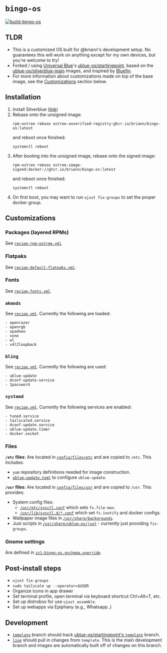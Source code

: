# `bingo-os`

[![build-bingo-os](https://github.com/briann/bingo-os/actions/workflows/build.yml/badge.svg)](https://github.com/briann/bingo-os/actions/workflows/build.yml)

## TLDR
- This is a customized OS built for @briann's development setup. No guarantees this will work on anything except for my own devices, but you're welcome to try!
- Forked / using [Universal Blue](https://universal-blue.org/)'s [ublue-os/startingpoint](https://github.com/ublue-os/startingpoint), based on the [ublue-os/silverblue-main](https://github.com/ublue-os/main) images, and inspired by [Bluefin](https://github.com/ublue-os/bluefin).
- For more information about customizations made on top of the base image, see the [Customizations](#customizations) section below.

## Installation
1. Install Silverblue ([link](https://fedoraproject.org/atomic-desktops/silverblue/))
1. Rebase onto the unsigned image:
   ```
   rpm-ostree rebase ostree-unverified-registry:ghcr.io/briann/bingo-os:latest
   ```
   and reboot once finished:
   ```
   systemctl reboot
   ```
1. After booting into the unsigned image, rebase onto the signed image:
   ```
   rpm-ostree rebase ostree-image-signed:docker://ghcr.io/briann/bingo-os:latest
   ```
   and reboot once finished:
   ```
   systemctl reboot
   ```
1. On first boot, you may want to run `ujust fix-groups` to set the proper docker group.

## Customizations

### Packages (layered RPMs)

See [`recipe-rpm-ostree.yml`](config/recipe-rpm-ostree.yml).

### Flatpaks

See [`recipe-default-flatpaks.yml`](config/recipe-default-flatpaks.yml).

### Fonts

See [`recipe-fonts.yml`](config/recipe-fonts.yml).

### `akmods`

See [`recipe.yml`](config/recipe.yml). Currently the following are loaded:
```
- openrazer
- openrgb
- xpadneo
- xone
- wl
- v4l2loopback
```

### `bling`
See [`recipe.yml`](config/recipe.yml). Currently the following are used:
```
- ublue-update
- dconf-update-service
- 1password
```

### `systemd`
See [`recipe.yml`](config/recipe.yml). Currently the following services are enabled:
```
- tuned.service
- tailscaled.service
- dconf-update.service
- ublue-update.timer
- docker.socket
```

### Files

**`/etc` files**: Are located in [`config/files/etc`](config/files/etc/) and are copied to `/etc`. This includes:
- `yum` repository definitions needed for image construction.
- [`ublue-update.toml`](config/files/etc/ublue-update/ublue-update.toml) to configure `ublue-update`.

**`/usr` files**: Are located in [`config/files/usr`](config/files/usr/) and are copied to `/usr`.  This provides:
- System config files:
   - [`/usr/etc/sysctl.conf`](config/files/usr/etc/sysctl.conf) which sets `fs.file-max`.
   - [`/usr/lib/sysctl.d/*.conf`](config/files/usr/lib/sysctl.d/) which set `fs.inotify` and docker configs.
- Wallpaper image files in [`/usr/share/backgrounds`](config/files/usr/share/backgrounds/).
- Just scripts in [`/usr/share/ublue-os/just`](config/files/usr/share/ublue-os/just/60-custom.just) - currently just providing `fix-groups`.

### Gnome settings
Are defined in [`zz1-bingo-os.gschema.override`](config/gschema-overrides/zz1-bingo-os.gschema.override).

## Post-install steps

- `ujust fix-groups`
- `sudo tailscale up --operator=$USER`
- Organize icons in app drawer
- Set terminal profile, open terminal via keyboard shortcut Ctrl+Alt+T, etc.
- Set up distrobox for use `ujust assemble`.
- Set up webapps via Epiphany (e.g., Whatsapp..)

## Development

- [`template`](https://github.com/briann/bingo-os/tree/template) branch should track [ublue-os/startingpoint's `template`](https://github.com/ublue-os/startingpoint/tree/template) branch.
- [`live`](https://github.com/briann/bingo-os/tree/live) should pull in changes from `template`. This is the main development branch and images are automatically built off of changes on this branch.
